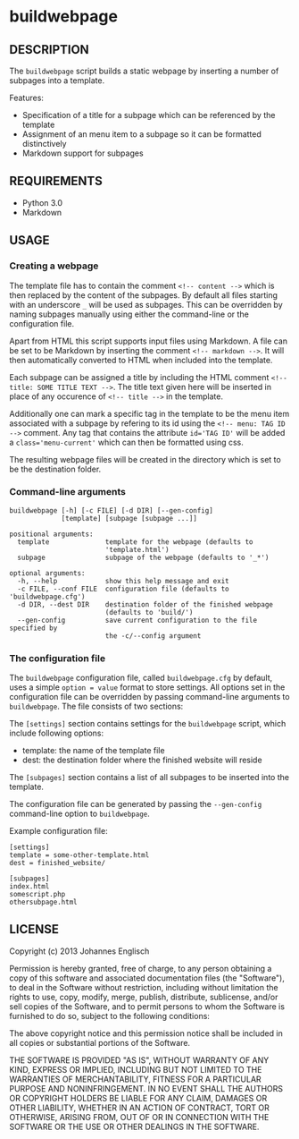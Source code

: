 # buildwebpage

## DESCRIPTION

The `buildwebpage` script builds a static webpage by inserting a number of
subpages into a template.

Features:
 * Specification of a title for a subpage which can be referenced by the
   template
 * Assignment of an menu item to a subpage so it can be formatted distinctively
 * Markdown support for subpages


## REQUIREMENTS

 * Python 3.0
 * Markdown


## USAGE

### Creating a webpage

The template file has to contain the comment `<!-- content -->` which is then
replaced by the content of the subpages.  By default all files starting with an
underscore `_` will be used as subpages.  This can be overridden by naming
subpages manually using either the command-line or the configuration file.

Apart from HTML this script supports input files using Markdown.  A file can be
set to be Markdown by inserting the comment `<!-- markdown -->`.  It will then
automatically converted to HTML when included into the template.

Each subpage can be assigned a title by including the HTML comment
`<!-- title: SOME TITLE TEXT -->`.  The title text given here will be inserted
in place of any occurence of `<!-- title -->` in the template.

Additionally one can mark a specific tag in the template to be the menu item
associated with a subpage by refering to its id using the
`<!-- menu: TAG ID -->` comment.  Any tag that contains the attribute
`id='TAG ID'` will be added a `class='menu-current'` which can then be
formatted using css.

The resulting webpage files will be created in the directory which is set to be
the destination folder.

### Command-line arguments

    buildwebpage [-h] [-c FILE] [-d DIR] [--gen-config]
                 [template] [subpage [subpage ...]]
    
    positional arguments:
      template              template for the webpage (defaults to
                            'template.html')
      subpage               subpage of the webpage (defaults to '_*')
    
    optional arguments:
      -h, --help            show this help message and exit
      -c FILE, --conf FILE  configuration file (defaults to 'buildwebpage.cfg')
      -d DIR, --dest DIR    destination folder of the finished webpage
                            (defaults to 'build/')
      --gen-config          save current configuration to the file specified by
                            the -c/--config argument

### The configuration file

The `buildwebpage` configuration file, called `buildwebpage.cfg` by default,
uses a simple `option = value` format to store settings.  All options set in
the configuration file can be overridden by passing command-line arguments to
`buildwebpage`.  The file consists of two sections:

The `[settings]` section contains settings for the `buildwebpage` script, which
include following options:

 * template: the name of the template file
 * dest: the destination folder where the finished website will reside

The `[subpages]` section contains a list of all subpages to be inserted into
the template.

The configuration file can be generated by passing the `--gen-config`
command-line option to `buildwebpage`.

Example configuration file:

    [settings]
    template = some-other-template.html
    dest = finished_website/
    
    [subpages]
    index.html
    somescript.php
    othersubpage.html


## LICENSE

Copyright (c) 2013 Johannes Englisch

Permission is hereby granted, free of charge, to any person obtaining a copy of
this software and associated documentation files (the "Software"), to deal in
the Software without restriction, including without limitation the rights to
use, copy, modify, merge, publish, distribute, sublicense, and/or sell copies
of the Software, and to permit persons to whom the Software is furnished to do
so, subject to the following conditions:

The above copyright notice and this permission notice shall be included in all
copies or substantial portions of the Software.

THE SOFTWARE IS PROVIDED "AS IS", WITHOUT WARRANTY OF ANY KIND, EXPRESS OR
IMPLIED, INCLUDING BUT NOT LIMITED TO THE WARRANTIES OF MERCHANTABILITY,
FITNESS FOR A PARTICULAR PURPOSE AND NONINFRINGEMENT. IN NO EVENT SHALL THE
AUTHORS OR COPYRIGHT HOLDERS BE LIABLE FOR ANY CLAIM, DAMAGES OR OTHER
LIABILITY, WHETHER IN AN ACTION OF CONTRACT, TORT OR OTHERWISE, ARISING FROM,
OUT OF OR IN CONNECTION WITH THE SOFTWARE OR THE USE OR OTHER DEALINGS IN THE
SOFTWARE.
